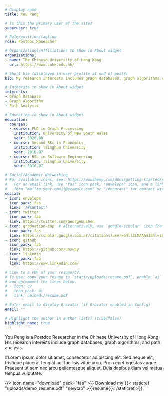 ```yaml
---
# Display name
title: You Peng 

# Is this the primary user of the site?
superuser: true

# Role/position/tagline
role: Postdoc Reseacher 

# Organizations/Affiliations to show in About widget
organizations:
- name: The Chinese University of Hong Kong 
  url: https://www.cuhk.edu.hk/ 

# Short bio (displayed in user profile at end of posts)
bio: My research interests includes graph databases, graph algorithms on large datasets, and community search.

# Interests to show in About widget
interests:
- Graph Database 
- Graph Algorithm 
- Path Analysis 

# Education to show in About widget
education:
  courses:
  - course: PhD in Graph Processing 
    institution: University of New South Wales 
    year: 2020.08
  - course: Second BSc in Economics
    institution: Tsinghua University
    year: 2016.07
  - course: BSc in Software Engineering 
    institution: Tsinghua University
    year: 2016.07

# Social/Academic Networking
# For available icons, see: https://wowchemy.com/docs/getting-started/page-builder/#icons
#   For an email link, use "fas" icon pack, "envelope" icon, and a link in the
#   form "mailto:your-email@example.com" or "/#contact" for contact widget.
social:
- icon: envelope
  icon_pack: fas
  link: '/#contact'
- icon: twitter
  icon_pack: fab
  link: https://twitter.com/GeorgeCushen
- icon: graduation-cap  # Alternatively, use `google-scholar` icon from `ai` icon pack
  icon_pack: fas
  link: https://scholar.google.com.ar/citations?user=o4ll3LMAAAAJ&hl=zh-CN&oi=sra 
- icon: github
  icon_pack: fab
  link: https://github.com/unswpy
- icon: linkedin
  icon_pack: fab
  link: https://www.linkedin.com/

# Link to a PDF of your resume/CV.
# To use: copy your resume to `static/uploads/resume.pdf`, enable `ai` icons in `params.toml`, 
# and uncomment the lines below.
# - icon: cv
#   icon_pack: ai
#   link: uploads/resume.pdf

# Enter email to display Gravatar (if Gravatar enabled in Config)
email: ""

# Highlight the author in author lists? (true/false)
highlight_name: true
---
```


You Peng is a Postdoc Researcher in the Chinese University of Hong Kong. His research interests include graph databases, graph algorithms, and path analysis.

#Lorem ipsum dolor sit amet, consectetur adipiscing elit. Sed neque elit, tristique placerat feugiat ac, facilisis vitae arcu. Proin eget egestas augue. Praesent ut sem nec arcu pellentesque aliquet. Duis dapibus diam vel metus tempus vulputate.

{{< icon name="download" pack="fas" >}} Download my {{< staticref "uploads/demo_resume.pdf" "newtab" >}}resumé{{< /staticref >}}.
